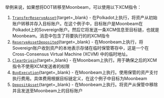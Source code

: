 举例来说，如果想将DOT转移至Moonbeam，可以使用以下XCM指令：

1. [`TransferReserveAsset`](/builders/interoperability/xcm/core-concepts/instructions#transfer-reserve-asset){target=_blank} - 在Polkadot上执行，将资产从初始账户转移并存入目标账户。在这个例子中，目标账户是Moonbeam在Polkadot上的Sovereign账户。然后它将发送一条XCM信息至目标链，也就是Moonbeam。消息中包含了将要执行的的XCM指令
2. [`ReserveAssetDeposited`](/builders/interoperability/xcm/core-concepts/instructions#reserve-asset-deposited){target=_blank} - 在Moonbeam上执行，将Sovereign账户收到资产的本地表示存储在临时保管寄存中，这是一个在Cross-Consensus Virtual Machine (XCVM) 中的临时地址。
3. [`ClearOrigin`](/builders/interoperability/xcm/core-concepts/instructions#clear-origin){target=_blank} - 在Moonbeam上执行。用于确保之后的XCM指令不使用XCM发送者的权限
4. [`BuyExecution`](/builders/interoperability/xcm/core-concepts/instructions#buy-execution){target=_blank} - 在Moonbeam上执行。使用保管的资产支付执行费用。具体费用根据目标链定义，在这个例子中目标为Moonbeam
5. [`DepositAsset`](/builders/interoperability/xcm/core-concepts/instructions#deposit-asset){target=_blank} - 在Moonbeam上执行。将资产从保管中移除并且发送至Moonbeam上的目标账户
